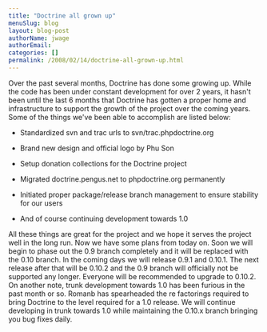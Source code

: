 ```yaml
---
title: "Doctrine all grown up"
menuSlug: blog
layout: blog-post
authorName: jwage
authorEmail:
categories: []
permalink: /2008/02/14/doctrine-all-grown-up.html
---
```

<p>

Over the past several months, Doctrine has done some growing up. While
the code has been under constant development for over 2 years, it hasn't
been until the last 6 months that Doctrine has gotten a proper home and
infrastructure to support the growth of the project over the coming
years. Some of the things we've been able to accomplish are listed
below:

</p><ul><li>

Standardized svn and trac urls to svn/trac.phpdoctrine.org

</li><li>

Brand new design and official logo by Phu Son

</li><li>

Setup donation collections for the Doctrine project

</li><li>

Migrated doctrine.pengus.net to phpdoctrine.org permanently

</li><li>

Initiated proper package/release branch management to ensure stability
for our users

</li><li>

And of course continuing development towards 1.0

</li></ul><p>

All these things are great for the project and we hope it serves the
project well in the long run. Now we have some plans from today on. Soon
we will begin to phase out the 0.9 branch completely and it will be
replaced with the 0.10 branch. In the coming days we will release 0.9.1
and 0.10.1. The next release after that will be 0.10.2 and the 0.9
branch will officially not be supported any longer. Everyone will be
recommended to upgrade to 0.10.2. On another note, trunk development
towards 1.0 has been furious in the past month or so. Romanb has
spearheaded the re factorings required to bring Doctrine to the level
required for a 1.0 release. We will continue developing in trunk towards
1.0 while maintaining the 0.10.x branch bringing you bug fixes daily.

</p>


